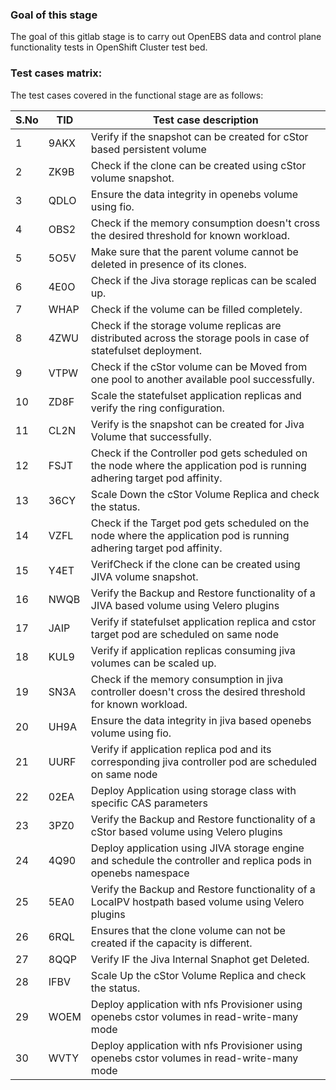 ### Goal of this stage

The goal of this gitlab stage is to carry out OpenEBS data and control plane functionality tests in OpenShift Cluster test bed.

### Test cases matrix:

The test cases covered in the functional stage are as follows:

| S.No | TID  | Test case description                                        |
| ---- | ---- | ------------------------------------------------------------ |
| 1    | 9AKX | Verify if the snapshot can be created for cStor based persistent volume  |
| 2    | ZK9B | Check if the clone can be created using cStor volume snapshot.     |
| 3    | QDLO | Ensure the data integrity in openebs volume using fio.       |
| 4    | OBS2 | Check if the memory consumption doesn't cross the desired threshold for known workload. |
| 5    | 5O5V | Make sure that the parent volume cannot be deleted in presence of its clones. |
| 6    | 4E0O | Check if the Jiva storage replicas can be scaled up.         |
| 7    | WHAP | Check if the volume can be filled completely.                |
| 8    | 4ZWU | Check if the storage volume replicas are distributed across the storage pools in case of statefulset deployment. |
| 9    | VTPW | Check if the cStor volume can be Moved from one pool to another available pool successfully. |
| 10   | ZD8F | Scale the statefulset application replicas and verify the ring configuration. |
| 11   | CL2N | Verify is the snapshot can be created for Jiva Volume that successfully. |
| 12   | FSJT | Check if the Controller pod gets scheduled on the node where the application pod is running adhering target pod affinity. |
| 13   | 36CY | Scale Down the cStor Volume Replica and check the status. |
| 14   | VZFL | Check if the Target pod gets scheduled on the node where the application pod is running adhering target pod affinity. |
| 15   | Y4ET | VerifCheck if the clone can be created using JIVA volume snapshot. |
| 16   | NWQB | Verify the Backup and Restore functionality of a JIVA based volume using Velero plugins |
| 17   | JAIP | Verify if statefulset application replica and cstor target pod are scheduled on same node |
| 18   | KUL9 | Verify if application replicas consuming jiva volumes can be scaled up. |
| 19   | SN3A | Check if the memory consumption in jiva controller doesn't cross the desired threshold for known workload. |
| 20   | UH9A | Ensure the data integrity in jiva based openebs volume using fio. |
| 21   | UURF | Verify if application replica pod and its corresponding jiva controller pod are scheduled on same node |
| 22   | 02EA | Deploy Application using storage class with specific CAS parameters |
| 23   | 3PZ0 | Verify the Backup and Restore functionality of a cStor based volume using Velero plugins |
| 24   | 4Q90 | Deploy application using JIVA storage engine and schedule the controller and replica pods in openebs namespace |
| 25   | 5EA0 | Verify the Backup and Restore functionality of a LocalPV hostpath based volume using Velero plugins |
| 26   | 6RQL | Ensures that the clone volume can not be created if the capacity is different. |
| 27   | 8QQP | Verify IF the Jiva Internal Snaphot get Deleted. |
| 28   | IFBV | Scale Up the cStor Volume Replica and check the status. |
| 29   | WOEM | Deploy application with nfs Provisioner using openebs cstor volumes in read-write-many mode |
| 30   | WVTY | Deploy application with nfs Provisioner using openebs cstor volumes in read-write-many mode |